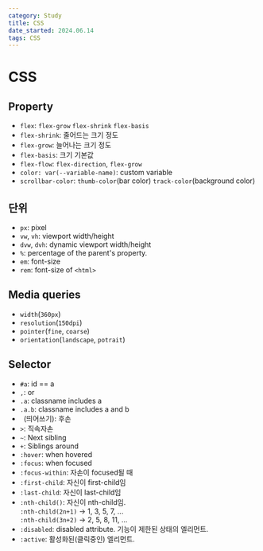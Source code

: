```yaml
---
category: Study
title: CSS
date_started: 2024.06.14
tags: CSS
---
```

# CSS

## Property
- `flex`: `flex-grow` `flex-shrink` `flex-basis`
- `flex-shrink`: 줄어드는 크기 정도
- `flex-grow`: 늘어나는 크기 정도
- `flex-basis`: 크기 기본값
- `flex-flow`: `flex-direction`, `flex-grow`
- `color: var(--variable-name)`: custom variable
- `scrollbar-color`: `thumb-color`(bar color) `track-color`(background color)

## 단위
- `px`: pixel
- `vw`, `vh`: viewport width/height
- `dvw`, `dvh`: dynamic viewport width/height
- `%`: percentage of the parent's property.
- `em`: font-size
- `rem`: font-size of `<html>`

## Media queries

- `width`(`360px`)
- `resolution`(`150dpi`)
- `pointer`(`fine`, `coarse`)
- `orientation`(`landscape`, `potrait`)

## Selector

- `#a`: id == a
- `,`: or  
- `.a`: classname includes a
- `.a.b`: classname includes a and b  
- ` `(띄어쓰기): 후손  
- `>`: 직속자손  
- `~`: Next sibling  
- `+`: Siblings around  
- `:hover`: when hovered  
- `:focus`: when focused  
- `:focus-within`: 자손이 focused될 때  
- `:first-child`: 자신이 first-child임
- `:last-child`: 자신이 last-child임
- `:nth-child()`: 자신이 nth-child임.  
    `:nth-child(2n+1)` -> 1, 3, 5, 7, ...  
    `:nth-child(3n+2)` -> 2, 5, 8, 11, ...  
- `:disabled`: disabled attribute. 기능이 제한된 상태의 엘리먼트.  
- `:active`: 활성화된(클릭중인) 엘리먼트.  